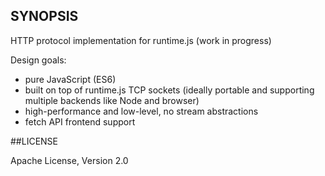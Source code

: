 ## SYNOPSIS

HTTP protocol implementation for runtime.js (work in progress)

Design goals:

- pure JavaScript (ES6)
- built on top of runtime.js TCP sockets (ideally portable and supporting multiple backends like Node and browser)
- high-performance and low-level, no stream abstractions
- fetch API frontend support

##LICENSE

Apache License, Version 2.0
